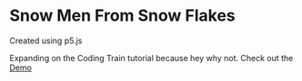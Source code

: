 # Snow Men From Snow Flakes

Created using p5.js

Expanding on the Coding Train tutorial because hey why not. Check out the [Demo](https://omareq.github.io/snowman)